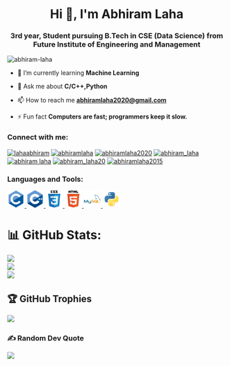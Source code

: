 <h1 align="center">Hi 👋, I'm Abhiram Laha</h1>
<h3 align="center">3rd year, Student pursuing B.Tech in CSE (Data Science) from Future Institute of Engineering and Management</h3>

<p align="left"> <img src="https://komarev.com/ghpvc/?username=abhiram-laha&label=Profile%20views&color=0e75b6&style=flat" alt="abhiram-laha" /> </p>



- 🌱 I’m currently learning **Machine Learning**

- 💬 Ask me about **C/C++,Python**

- 📫 How to reach me **abhiramlaha2020@gmail.com**

- ⚡ Fun fact **Computers are fast; programmers keep it slow.**

<h3 align="left">Connect with me:</h3>
<p align="left">

<a href="https://twitter.com/lahaabhiram" target="blank"><img align="center" src="https://raw.githubusercontent.com/rahuldkjain/github-profile-readme-generator/master/src/images/icons/Social/twitter.svg" alt="lahaabhiram" height="30" width="40" /></a>
<a href="https://linkedin.com/in/abhiramlaha" target="blank"><img align="center" src="https://raw.githubusercontent.com/rahuldkjain/github-profile-readme-generator/master/src/images/icons/Social/linked-in-alt.svg" alt="abhiramlaha" height="30" width="40" /></a>
<a href="https://fb.com/abhiramlaha2020" target="blank"><img align="center" src="https://raw.githubusercontent.com/rahuldkjain/github-profile-readme-generator/master/src/images/icons/Social/facebook.svg" alt="abhiramlaha2020" height="30" width="40" /></a>
<a href="https://instagram.com/abhiram_laha" target="blank"><img align="center" src="https://raw.githubusercontent.com/rahuldkjain/github-profile-readme-generator/master/src/images/icons/Social/instagram.svg" alt="abhiram_laha" height="30" width="40" /></a>
<a href="https://www.youtube.com/c/abhiram laha" target="blank"><img align="center" src="https://raw.githubusercontent.com/rahuldkjain/github-profile-readme-generator/master/src/images/icons/Social/youtube.svg" alt="abhiram laha" height="30" width="40" /></a>
<a href="https://www.codechef.com/users/abhiram_laha20" target="blank"><img align="center" src="https://cdn.jsdelivr.net/npm/simple-icons@3.1.0/icons/codechef.svg" alt="abhiram_laha20" height="30" width="40" /></a>
<a href="https://www.hackerrank.com/abhiramlaha2015" target="blank"><img align="center" src="https://raw.githubusercontent.com/rahuldkjain/github-profile-readme-generator/master/src/images/icons/Social/hackerrank.svg" alt="abhiramlaha2015" height="30" width="40" /></a>
</p>

<h3 align="left">Languages and Tools:</h3>
<p align="left"> <a href="https://www.cprogramming.com/" target="_blank" rel="noreferrer"> <img src="https://raw.githubusercontent.com/devicons/devicon/master/icons/c/c-original.svg" alt="c" width="40" height="40"/> </a> <a href="https://www.w3schools.com/cpp/" target="_blank" rel="noreferrer"> <img src="https://raw.githubusercontent.com/devicons/devicon/master/icons/cplusplus/cplusplus-original.svg" alt="cplusplus" width="40" height="40"/> </a> <a href="https://www.w3schools.com/css/" target="_blank" rel="noreferrer"> <img src="https://raw.githubusercontent.com/devicons/devicon/master/icons/css3/css3-original-wordmark.svg" alt="css3" width="40" height="40"/> </a> <a href="https://www.w3.org/html/" target="_blank" rel="noreferrer"> <img src="https://raw.githubusercontent.com/devicons/devicon/master/icons/html5/html5-original-wordmark.svg" alt="html5" width="40" height="40"/> </a> <a href="https://www.mysql.com/" target="_blank" rel="noreferrer"> <img src="https://raw.githubusercontent.com/devicons/devicon/master/icons/mysql/mysql-original-wordmark.svg" alt="mysql" width="40" height="40"/> </a> <a href="https://www.python.org" target="_blank" rel="noreferrer"> <img src="https://raw.githubusercontent.com/devicons/devicon/master/icons/python/python-original.svg" alt="python" width="40" height="40"/> </a> </p>



# 📊 GitHub Stats:
![](https://github-readme-stats.vercel.app/api?username=Abhiram-Laha&theme=radical&hide_border=false&include_all_commits=true&count_private=true)<br/>
![](https://github-readme-streak-stats.herokuapp.com/?user=Abhiram-Laha&theme=radical&hide_border=false)<br/>
![](https://github-readme-stats.vercel.app/api/top-langs/?username=Abhiram-Laha&theme=radical&hide_border=false&include_all_commits=true&count_private=true&layout=compact)

## 🏆 GitHub Trophies
![](https://github-profile-trophy.vercel.app/?username=Abhiram-Laha&theme=discord&no-frame=false&no-bg=true&margin-w=4)

### ✍️ Random Dev Quote
![](https://quotes-github-readme.vercel.app/api?type=horizontal&theme=tokyonight)
